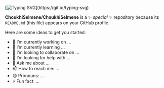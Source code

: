 [![Typing SVG](https://readme-typing-svg.demolab.com?font=Fira+Code&duration=4000&pause=1000&color=29A795&center=true&width=435&lines=Hi%2C+I'm+Selm%C3%A8ne+Choukhi+!)](https://git.io/typing-svg)

**ChoukhiSelmene/ChoukhiSelmene** is a ✨ _special_ ✨ repository because its `README.md` (this file) appears on your GitHub profile.

Here are some ideas to get you started:

- 🔭 I’m currently working on ...
- 🌱 I’m currently learning ...
- 👯 I’m looking to collaborate on ...
- 🤔 I’m looking for help with ...
- 💬 Ask me about ...
- 📫 How to reach me: ...
- 😄 Pronouns: ...
- ⚡ Fun fact: ...
